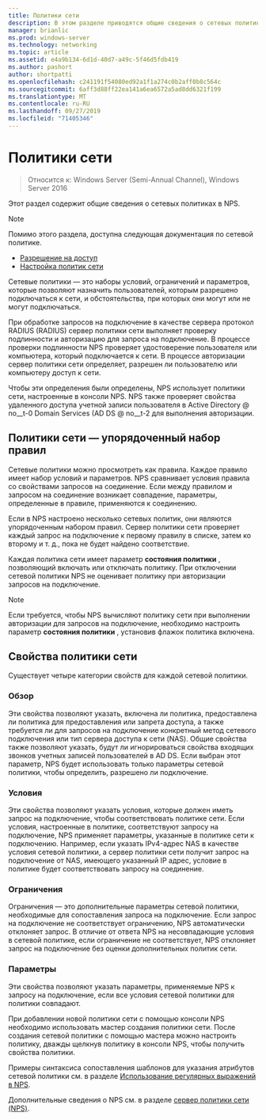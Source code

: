 ```yaml
---
title: Политики сети
description: В этом разделе приводятся общие сведения о сетевых политиках для сервера политики сети в Windows Server 2016, а также ссылки на дополнительные рекомендации по NPS.
manager: brianlic
ms.prod: windows-server
ms.technology: networking
ms.topic: article
ms.assetid: e4a9b134-6d1d-40d7-a49c-5f46d5fdb419
ms.author: pashort
author: shortpatti
ms.openlocfilehash: c241191f54080ed92a1f1a274c0b2aff0b8c564c
ms.sourcegitcommit: 6aff3d88ff22ea141a6ea6572a5ad8dd6321f199
ms.translationtype: MT
ms.contentlocale: ru-RU
ms.lasthandoff: 09/27/2019
ms.locfileid: "71405346"
---
```

# <a name="network-policies"></a>Политики сети

>Относится к: Windows Server (Semi-Annual Channel), Windows Server 2016

Этот раздел содержит общие сведения о сетевых политиках в NPS.

>[!NOTE]
>Помимо этого раздела, доступна следующая документация по сетевой политике.
> - [Разрешение на доступ](nps-np-access.md)
> - [Настройка политик сети](nps-np-configure.md)

Сетевые политики — это наборы условий, ограничений и параметров, которые позволяют назначить пользователей, которым разрешено подключаться к сети, и обстоятельства, при которых они могут или не могут подключаться.

При обработке запросов на подключение в качестве сервера протокол RADIUS (RADIUS) сервер политики сети выполняет проверку подлинности и авторизацию для запроса на подключение. В процессе проверки подлинности NPS проверяет удостоверение пользователя или компьютера, который подключается к сети. В процессе авторизации сервер политики сети определяет, разрешен ли пользователю или компьютеру доступ к сети.

Чтобы эти определения были определены, NPS использует политики сети, настроенные в консоли NPS. NPS также проверяет свойства удаленного доступа учетной записи пользователя в Active Directory @ no__t-0 Domain Services \(AD DS @ no__t-2 для выполнения авторизации.

## <a name="network-policies---an-ordered-set-of-rules"></a>Политики сети — упорядоченный набор правил

Сетевые политики можно просмотреть как правила. Каждое правило имеет набор условий и параметров. NPS сравнивает условия правила со свойствами запросов на соединение. Если между правилом и запросом на соединение возникает совпадение, параметры, определенные в правиле, применяются к соединению.

Если в NPS настроено несколько сетевых политик, они являются упорядоченным набором правил. Сервер политики сети проверяет каждый запрос на подключение к первому правилу в списке, затем ко второму и т. д., пока не будет найдено соответствие.

Каждая политика сети имеет параметр **состояния политики** , позволяющий включать или отключать политику. При отключении сетевой политики NPS не оценивает политику при авторизации запросов на подключение.

>[!NOTE]
>Если требуется, чтобы NPS вычисляют политику сети при выполнении авторизации для запросов на подключение, необходимо настроить параметр **состояния политики** , установив флажок политика включена.

## <a name="network-policy-properties"></a>Свойства политики сети

Существует четыре категории свойств для каждой сетевой политики.

### <a name="overview"></a>Обзор

 Эти свойства позволяют указать, включена ли политика, предоставлена ли политика для предоставления или запрета доступа, а также требуется ли для запросов на подключение конкретный метод сетевого подключения или тип сервера доступа к сети (NAS). Общие свойства также позволяют указать, будут ли игнорироваться свойства входящих звонков учетных записей пользователей в AD DS. Если выбран этот параметр, NPS будет использовать только параметры сетевой политики, чтобы определить, разрешено ли подключение.


### <a name="conditions"></a>Условия

 Эти свойства позволяют указать условия, которые должен иметь запрос на подключение, чтобы соответствовать политике сети. Если условия, настроенные в политике, соответствуют запросу на подключение, NPS применяет параметры, указанные в политике сети к подключению. Например, если указать IPv4-адрес NAS в качестве условия сетевой политики, а сервер политики сети получит запрос на подключение от NAS, имеющего указанный IP адрес, условие в политике будет соответствовать запросу на соединение. 


### <a name="constraints"></a>Ограничения

 Ограничения — это дополнительные параметры сетевой политики, необходимые для сопоставления запроса на подключение. Если запрос на подключение не соответствует ограничению, NPS автоматически отклоняет запрос. В отличие от ответа NPS на несовпадающие условия в сетевой политике, если ограничение не соответствует, NPS отклоняет запрос на подключение без оценки дополнительных политик сети.

### <a name="settings"></a>Параметры

 Эти свойства позволяют указать параметры, применяемые NPS к запросу на подключение, если все условия сетевой политики для политики совпадают.

При добавлении новой политики сети с помощью консоли NPS необходимо использовать мастер создания политики сети. После создания сетевой политики с помощью мастера можно настроить политику, дважды щелкнув политику в консоли NPS, чтобы получить свойства политики.

Примеры синтаксиса сопоставления шаблонов для указания атрибутов сетевой политики см. в разделе [Использование регулярных выражений в NPS](nps-crp-reg-expressions.md).

Дополнительные сведения о NPS см. в разделе [сервер политики сети (NPS)](nps-top.md).
